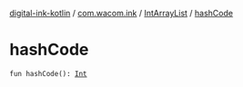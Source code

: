 [digital-ink-kotlin](../../index.md) / [com.wacom.ink](../index.md) / [IntArrayList](index.md) / [hashCode](./hash-code.md)

# hashCode

`fun hashCode(): `[`Int`](https://kotlinlang.org/api/latest/jvm/stdlib/kotlin/-int/index.html)
